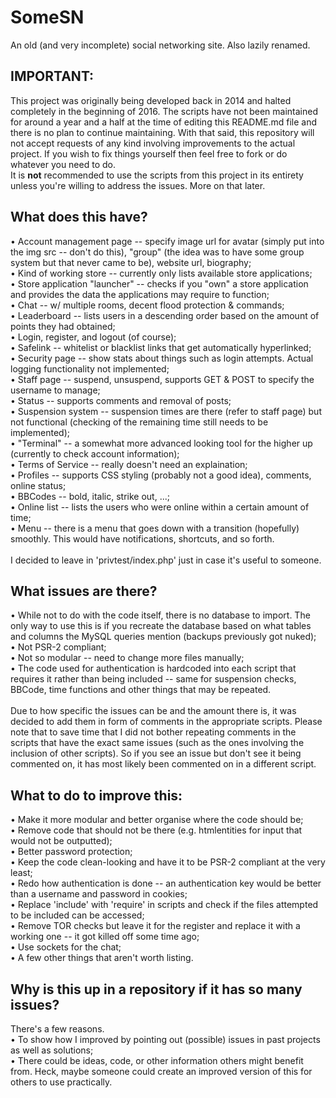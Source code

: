 SomeSN
======

An old (and very incomplete) social networking site. Also lazily renamed.

IMPORTANT:
------
This project was originally being developed back in 2014 and halted completely in the beginning of 2016. The scripts have not been maintained for around a year and a half at the time of editing this README.md file and there is no plan to continue maintaining. With that said, this repository will not accept requests of any kind involving improvements to the actual project. If you wish to fix things yourself then feel free to fork or do whatever you need to do.
<br>
It is <b>not</b> recommended to use the scripts from this project in its entirety unless you're willing to address the issues. More on that later.

What does this have?
------
&bull; Account management page -- specify image url for avatar (simply put into the img src -- don't do this), "group" (the idea was to have some group system but that never came to be), website url, biography;
<br>
&bull; Kind of working store -- currently only lists available store applications;
<br>
&bull; Store application "launcher" -- checks if you "own" a store application and provides the data the applications may require to function;
<br>
&bull; Chat -- w/ multiple rooms, decent flood protection & commands;
<br>
&bull; Leaderboard -- lists users in a descending order based on the amount of points they had obtained;
<br>
&bull; Login, register, and logout (of course);
<br>
&bull; Safelink -- whitelist or blacklist links that get automatically hyperlinked;
<br>
&bull; Security page -- show stats about things such as login attempts. Actual logging functionality not implemented;
<br>
&bull; Staff page -- suspend, unsuspend, supports GET & POST to specify the username to manage;
<br>
&bull; Status -- supports comments and removal of posts;
<br>
&bull; Suspension system -- suspension times are there (refer to staff page) but not functional (checking of the remaining time still needs to be implemented);
<br>
&bull; "Terminal" -- a somewhat more advanced looking tool for the higher up (currently to check account information);
<br>
&bull; Terms of Service -- really doesn't need an explaination;
<br>
&bull; Profiles -- supports CSS styling (probably not a good idea), comments, online status;
<br>
&bull; BBCodes -- bold, italic, strike out, ...;
<br>
&bull; Online list -- lists the users who were online within a certain amount of time;
<br>
&bull; Menu -- there is a menu that goes down with a transition (hopefully) smoothly. This would have notifications, shortcuts, and so forth.
<br>
<br>
I decided to leave in 'privtest/index.php' just in case it's useful to someone.

What issues are there?
------
&bull; While not to do with the code itself, there is no database to import. The only way to use this is if you recreate the database based on what tables and columns the MySQL queries mention (backups previously got nuked);
<br>
&bull; Not PSR-2 compliant;
<br>
&bull; Not so modular -- need to change more files manually;
<br>
&bull; The code used for authentication is hardcoded into each script that requires it rather than being included -- same for suspension checks, BBCode, time functions and other things that may be repeated.
<br>
<br>
Due to how specific the issues can be and the amount there is, it was decided to add them in form of comments in the appropriate scripts. Please note that to save time that I did not bother repeating comments in the scripts that have the exact same issues (such as the ones involving the inclusion of other scripts). So if you see an issue but don't see it being commented on, it has most likely been commented on in a different script.

What to do to improve this:
------
&bull; Make it more modular and better organise where the code should be;
<br>
&bull; Remove code that should not be there (e.g. htmlentities for input that would not be outputted);
<br>
&bull; Better password protection;
<br>
&bull; Keep the code clean-looking and have it to be PSR-2 compliant at the very least;
<br>
&bull; Redo how authentication is done -- an authentication key would be better than a username and password in cookies;
<br>
&bull; Replace 'include' with 'require' in scripts and check if the files attempted to be included can be accessed;
<br>
&bull; Remove TOR checks but leave it for the register and replace it with a working one -- it got killed off some time ago;
<br>
&bull; Use sockets for the chat;
<br>
&bull; A few other things that aren't worth listing.

Why is this up in a repository if it has so many issues?
------
There's a few reasons.
<br>
&bull; To show how I improved by pointing out (possible) issues in past projects as well as solutions;
<br>
&bull; There could be ideas, code, or other information others might benefit from. Heck, maybe someone could create an improved version of this for others to use practically.
